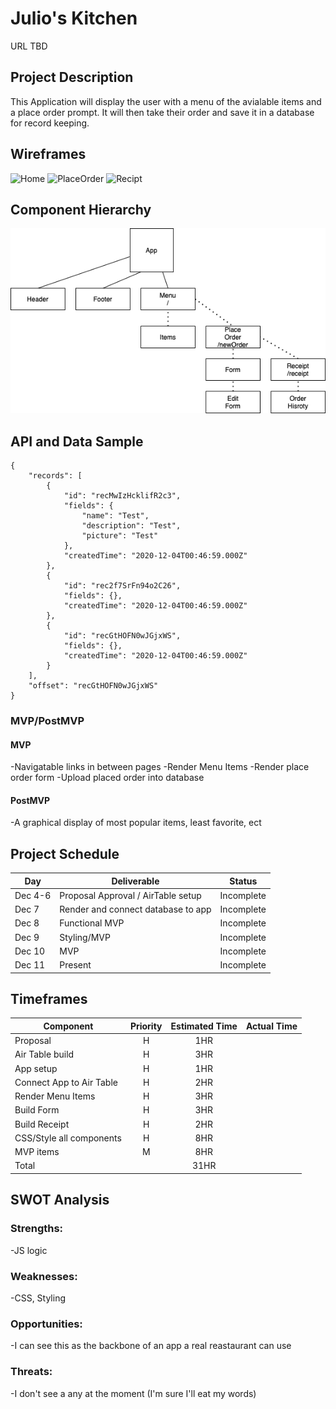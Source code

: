 # Julio's Kitchen

URL TBD

## Project Description
This Application will display the user with a menu of the avialable items and a place order prompt. It will then take their order and save it in a database for record keeping. 
## Wireframes
![Home]("https://user-images.githubusercontent.com/69394703/101185684-2e629c80-3620-11eb-95ec-d849f7be5fd2.png")
![PlaceOrder]("https://user-images.githubusercontent.com/69394703/101185775-4a663e00-3620-11eb-8397-3cef3e86e470.png")
![Recipt](https://user-images.githubusercontent.com/69394703/101185843-5eaa3b00-3620-11eb-9298-61a7ee4ea5d7.png)
## Component Hierarchy
![Hierarchy](https://github.com/jpacheco008/julios-kitchen/blob/master/Julio's%20Kitchen.png)

## API and Data Sample
```
{
    "records": [
        {
            "id": "recMwIzHcklifR2c3",
            "fields": {
                "name": "Test",
                "description": "Test",
                "picture": "Test"
            },
            "createdTime": "2020-12-04T00:46:59.000Z"
        },
        {
            "id": "rec2f7SrFn94o2C26",
            "fields": {},
            "createdTime": "2020-12-04T00:46:59.000Z"
        },
        {
            "id": "recGtHOFN0wJGjxWS",
            "fields": {},
            "createdTime": "2020-12-04T00:46:59.000Z"
        }
    ],
    "offset": "recGtHOFN0wJGjxWS"
}
```

### MVP/PostMVP

#### MVP
-Navigatable links in between pages
-Render Menu Items
-Render place order form
-Upload placed order into database
#### PostMVP
-A graphical display of most popular items, least favorite, ect

## Project Schedule

| Day      | Deliverable                                | Status   |
| -------- | ------------------------------------------ | -------- |
|  Dec 4-6 | Proposal Approval / AirTable setup         |Incomplete|
|  Dec 7   | Render and connect database to app         |Incomplete|
|  Dec 8   | Functional MVP                             |Incomplete|
|  Dec 9   | Styling/MVP                                |Incomplete|
|  Dec 10  | MVP                                        |Incomplete|
|  Dec 11  | Present                                    |Incomplete|

## Timeframes

| Component                 | Priority | Estimated Time | Actual Time |
| ------------------------- | :------: | :------------: | :---------: |
| Proposal                  |    H     |      1HR       |             |        
| Air Table build           |    H     |      3HR       |             |        
| App setup                 |    H     |      1HR       |             |         
| Connect App to Air Table  |    H     |      2HR       |             |         
| Render Menu Items         |    H     |      3HR       |             | 
| Build Form                |    H     |      3HR       |             |
| Build Receipt             |    H     |      2HR       |             |    
| CSS/Style all components  |    H     |      8HR       |             |  
| MVP items                 |    M     |      8HR       |             |   
| Total                     |          |      31HR      |             |  
 



## SWOT Analysis

### Strengths:
-JS logic
### Weaknesses:
-CSS, Styling 

### Opportunities:
-I can see this as the backbone of an app a real reastaurant can use

### Threats:
-I don't see a any at the moment (I'm sure I'll eat my words)
